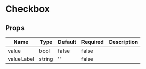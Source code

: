 # Checkbox

## Props
| Name       | Type   | Default | Required | Description |
| ---------- | ------ | ------- | -------- | ----------- |
| value      | bool   | false   | false    |             |
| valueLabel | string | ''      | false    |             |
